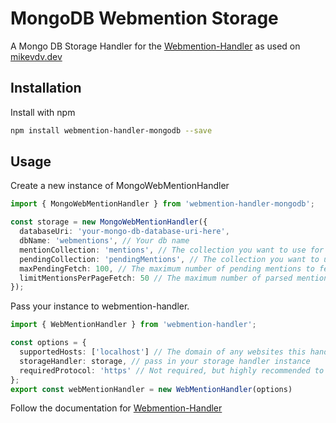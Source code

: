 # MongoDB Webmention Storage
A Mongo DB Storage Handler for the [Webmention-Handler](https://github.com/vandie/webmention-handler) as used on [mikevdv.dev](https://mikevdv.dev)
## Installation
Install with npm
```bash
npm install webmention-handler-mongodb --save
```
## Usage
Create a new instance of MongoWebMentionHandler
```typescript
import { MongoWebMentionHandler } from 'webmention-handler-mongodb';

const storage = new MongoWebMentionHandler({
  databaseUri: 'your-mongo-db-database-uri-here',
  dbName: 'webmentions', // Your db name
  mentionCollection: 'mentions', // The collection you want to use for parsed mentions
  pendingCollection: 'pendingMentions', // The collection you want to use for pending mentions
  maxPendingFetch: 100, // The maximum number of pending mentions to fetch at a time
  limitMentionsPerPageFetch: 50 // The maximum number of parsed mentions to fetch at a time
});
```
Pass your instance to webmention-handler.
```typescript
import { WebMentionHandler } from 'webmention-handler';

const options = {
  supportedHosts: ['localhost'] // The domain of any websites this handler should support
  storageHandler: storage, // pass in your storage handler instance
  requiredProtocol: 'https' // Not required, but highly recommended to only allow https mentions
};
export const webMentionHandler = new WebMentionHandler(options)
```
Follow the documentation for [Webmention-Handler](https://github.com/vandie/webmention-handler)